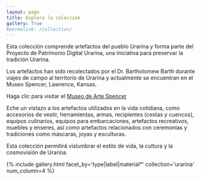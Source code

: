 ```yaml
---
layout: page
title: Explora la coleccion
gallery: True
#permalink: /collection/
---
```

Esta colección comprende artefactos del pueblo Urarina y forma parte del Proyecto de Patrimonio Digital Urarina, una iniciativa para preservar la tradición Urarina.

Los artefactos han sido recolectados por el Dr. Bartholomew Barth durante viajes de campo al territorio de Urarina y actualmente se encuentran en el Museo Spencer, Lawrence, Kansas.

Haga clic para visitar el [Museo de Arte Spencer](https://www.spencerart.ku.edu/)

Eche un vistazo a los artefactos utilizados en la vida cotidiana, como accesorios de vestir, herramientas, armas, recipientes (cestas y cuencos), equipos culinarios, equipos para embarcaciones, artefactos recreativos, muebles y enseres, así como artefactos relacionados con ceremonias y tradiciones como máscaras, joyas y esculturas.

Esta colección permitirá vislumbrar el estilo de vida, la cultura y la cosmovisión de Urarina.

{% include gallery.html facet_by='type|label|material*' collection='urarina' num_column=4 %}


